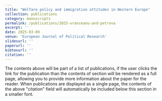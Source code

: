 ```yaml
---
title: "Welfare policy and immigration attitudes in Western Europe"
collection: publications
category: manuscripts
permalink: /publications/2025-vranceanu-and-petrova
excerpt: ''
date: 2025-03-09
venue: 'European Journal of Political Research'
slidesurl: ''
paperurl: ''
bibtexurl: ''
citation: ''
---
```

The contents above will be part of a list of publications, if the user clicks the link for the publication than the contents of section will be rendered as a full page, allowing you to provide more information about the paper for the reader. When publications are displayed as a single page, the contents of the above "citation" field will automatically be included below this section in a smaller font.
